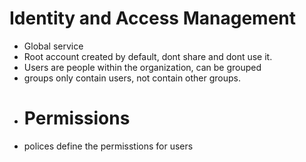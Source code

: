 # Identity and Access Management
- Global service
- Root account created by default, dont share and dont use it.
- Users are people within the organization, can be grouped
- groups only contain users, not contain other groups.
- # Permissions
- polices define the permisstions for users